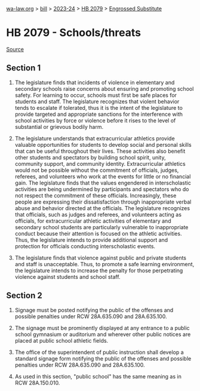 [wa-law.org](/) > [bill](/bill/) > [2023-24](/bill/2023-24/) > [HB 2079](/bill/2023-24/hb/2079/) > [Engrossed Substitute](/bill/2023-24/hb/2079/S.E/)

# HB 2079 - Schools/threats

[Source](http://lawfilesext.leg.wa.gov/biennium/2023-24/Pdf/Bills/House%20Bills/2079-S.E.pdf)

## Section 1
1. The legislature finds that incidents of violence in elementary and secondary schools raise concerns about ensuring and promoting school safety. For learning to occur, schools must first be safe places for students and staff. The legislature recognizes that violent behavior tends to escalate if tolerated, thus it is the intent of the legislature to provide targeted and appropriate sanctions for the interference with school activities by force or violence before it rises to the level of substantial or grievous bodily harm.

2. The legislature understands that extracurricular athletics provide valuable opportunities for students to develop social and personal skills that can be useful throughout their lives. These activities also benefit other students and spectators by building school spirit, unity, community support, and community identity. Extracurricular athletics would not be possible without the commitment of officials, judges, referees, and volunteers who work at the events for little or no financial gain. The legislature finds that the values engendered in interscholastic activities are being undermined by participants and spectators who do not respect the commitment of these officials. Increasingly, these people are expressing their dissatisfaction through inappropriate verbal abuse and behavior directed at the officials. The legislature recognizes that officials, such as judges and referees, and volunteers acting as officials, for extracurricular athletic activities of elementary and secondary school students are particularly vulnerable to inappropriate conduct because their attention is focused on the athletic activities. Thus, the legislature intends to provide additional support and protection for officials conducting interscholastic events.

3. The legislature finds that violence against public and private students and staff is unacceptable. Thus, to promote a safe learning environment, the legislature intends to increase the penalty for those perpetrating violence against students and school staff.

## Section 2
1. Signage must be posted notifying the public of the offenses and possible penalties under RCW 28A.635.090 and 28A.635.100.

2. The signage must be prominently displayed at any entrance to a public school gymnasium or auditorium and wherever other public notices are placed at public school athletic fields.

3. The office of the superintendent of public instruction shall develop a standard signage form notifying the public of the offenses and possible penalties under RCW 28A.635.090 and 28A.635.100.

4. As used in this section, "public school" has the same meaning as in RCW 28A.150.010.
